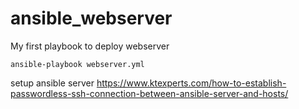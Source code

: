 # ansible_webserver

My first playbook to deploy webserver

```
ansible-playbook webserver.yml

```
setup ansible server
https://www.ktexperts.com/how-to-establish-passwordless-ssh-connection-between-ansible-server-and-hosts/
